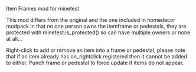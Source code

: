 Item Frames mod for minetest

This mod differs from the original and the one included in homedecor modpack in that no one person owns the itemframe or pedestals, they are protected with minetest.is_protected() so can have multiple owners or none at all...

Right-click to add or remove an item into a frame or pedestal, please note that if an item already has on_rightclick registered then it cannot be added to either.  Punch frame or pedestal to force update if items do not appear.
